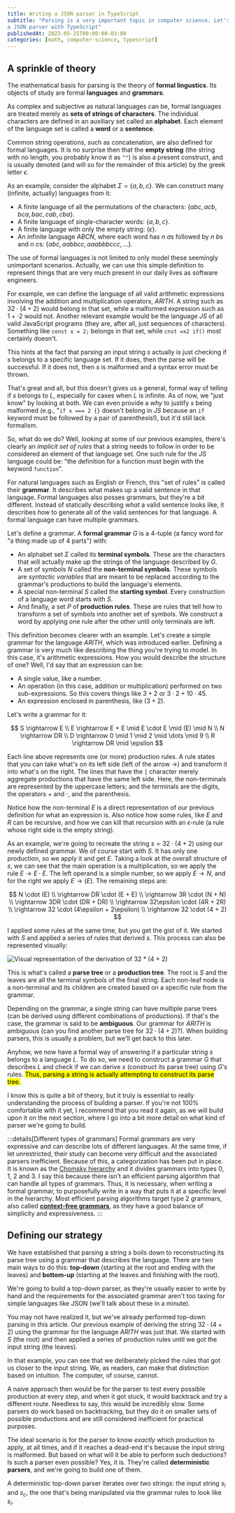 ```yaml
---
title: Writing a JSON parser in TypeScript
subtitle: "Parsing is a very important topic in computer science. Let's learn more about it by writing 
a JSON parser with TypeScript"
publishedAt: 2023-05-25T00:00:00-03:00
categories: [math, computer-science, typescript]
---
```


## A sprinkle of theory

The mathematical basis for parsing is the theory of **formal lingustics**. Its objects of study
are formal **languages** and **grammars**.

As complex and subjective as natural languages can be, formal languages are treated merely as **sets of strings
of characters**. The individual characters are defined in an auxiliary
set called an **alphabet**. Each element of the language set is called a **word** or a **sentence**.

Common string operations, such as concatenation, are also defined for formal languages. It is no
surprise then that the **empty string** (the string with no length, you
probably know it as `""`) is also a present construct, and is
usually denoted (and will so for the remainder of this article) by the greek letter $\epsilon$.

As an example, consider the alphabet $\Sigma = \{a,b,c\}$. We can construct many (infinite, actually)
languages from it:

- A finite language of all the permutations of the characters: $\{abc, acb, bca, bac, cab, cba\}$.
- A finite language of single-character words: $\{a,b,c\}$.
- A finite language with only the empty string: $\{\epsilon\}$.
- An infinite language $ABCN$, where each word has $n$ $a$s followed by $n$ $b$s and $n$ $c$s:
  $\{abc, aabbcc, aaabbbccc, \dots\}$.

The use of formal languages is not limited to only model these seemingly unimportant scenarios.
Actually, we can use this simple definition to represent things that are very much present
in our daily lives as software engineers.

For example, we can define the language of all valid arithmetic expressions involving the
addition and multiplication operators, $ARITH$. A string such as $32 \cdot (4 + 2)$ would belong in that set,
while a malformed expression such as $1 + \cdot 2$ would not. Another relevant example would be
the language $JS$ of all valid JavaScript programs (they are, after all, just sequences of characters).
Something like $\texttt{const x = 2;}$ belongs in that set, while $\texttt{cnst =x2 if()}$
most certainly doesn't.

This hints at the fact that parsing an input string $s$ actually is just checking if $s$
belongs to a specific language set. If it does, then the parse will be successful. If it does not,
then $s$ is malformed and a syntax error must be thrown.

That's great and all, but this doesn't gives us a general, formal way of telling if $s$
belongs to $L$, especially for cases when $L$ is infinite. As of now, we "just know" by
looking at both. We can even provide a _why_ to justify $s$ being malformed (e.g., "`if x === 2 {}` doesn't
belong in $JS$ because an `if` keyword must be followed by a pair of parenthesis!), but it'd still
lack formalism.

So, what do we do? Well, looking at some of our previous examples,
there's clearly an _implicit set of rules_ that a string needs to follow in order to be considered
an element of that language set. One such rule for the $JS$ language could be: "the definition for a function
must begin with the keyword `function`".

For natural languages such as English or French, this "set of rules" is called their **grammar**.
It describes what makes up a valid sentence in that language. Formal languages also posses grammars,
but they're a bit different. Instead of statically describing _what_ a valid sentence looks like,
it describes _how_ to generate all of the valid sentences for that language. A formal language
can have multiple grammars.

Let's define a grammar. A **formal grammar** $G$ is a 4-tuple
(a fancy word for "a thing made up of 4 parts") with:

- An alphabet set $\Sigma$ called its **terminal symbols**. These are the characters that
  will actually make up the strings of the language described by $G$.
- A set of symbols $N$ called the **non-terminal symbols**. These
  symbols are _syntactic variables_ that are meant to be replaced according to the grammar's
  productions to build the language's elements.
- A special non-terminal $S$ called the **starting symbol**. Every construction of a language
  word starts with $S$.
- And finally, a set $P$ of **production rules**. These are rules that tell how to transform
  a set of symbols into another set of symbols. We construct a word by applying one rule after
  the other until only terminals are left.

This definition becomes clearer with an example. Let's create a simple grammar for the
language $ARITH$, which was introduced earlier. Defining a grammar is very much like
describing the thing you're trying to model. In this case, it's arithmetic expressions.
How you would describe the structure of one? Well, I'd say that an expression can be:

- A single value, like a number.
- An operation (in this case, addition or multiplication) performed on two sub-expressions.
  So this covers things like $3 + 2$ or $3 \cdot 2 + 10 \cdot 45$.
- An expression enclosed in parenthesis, like $(3 + 2)$.

Let's write a grammar for it:

$$
S \rightarrow E \\
E \rightarrow E + E \mid E \cdot E \mid (E) \mid N \\
N \rightarrow DR \\
D \rightarrow 0 \mid 1 \mid 2 \mid \dots \mid 9 \\
R \rightarrow DR \mid \epsilon
$$

Each line above represents one (or more) production rules.
A rule states that you can take what's on its left side (left of the arrow $\rightarrow$) and
transform it into what's on the right. The lines that have the $\mid$ character merely aggregate
productions that have the same left side. Here, the non-terminals are represented by the uppercase
letters; and the terminals are the digits, the operators $+$ and $\cdot$, and the parenthesis.

Notice how the non-terminal $E$
is a direct representation of our previous definition for what an expression is. Also notice
how some rules, like $E$ and $R$ can be recursive, and how we can kill that recursion with
an $\epsilon$-rule (a rule whose right side is the empty string).

As an example, we're going to recreate the string $s = 32 \cdot (4 + 2)$ using our newly defined grammar.
We of course start with $S$. It has only one production, so we apply it and get $E$. Taking
a look at the overall structure of $s$, we can see that the main operation is a multiplication, so
we apply the rule $E \rightarrow E \cdot E$. The left operand is a simple number, so we apply
$E \rightarrow N$, and for the right we apply $E \rightarrow (E)$. The remaining steps are:

$$
N \cdot (E) \\
\rightarrow DR \cdot (E + E) \\
\rightarrow 3R \cdot (N + N) \\
\rightarrow 3DR \cdot (DR + DR) \\
\rightarrow 32\epsilon \cdot (4R + 2R) \\
\rightarrow 32 \cdot (4\epsilon + 2\epsilon) \\
\rightarrow 32 \cdot (4 + 2)
$$

I applied some rules at the same time, but you get the gist of it. We started with $S$
and applied a series of rules that derived $s$. This process can also be represented visually:

![Visual representation of the derivation of 32 * (4 + 2)](/images/json-parser-in-typescript/parse-tree-32times4plus2.png)

This is what's called a **parse tree** or a **production tree**. The root is $S$ and the leaves
are all the terminal symbols of the final string. Each non-leaf node is a non-terminal and
its children are created based on a specific rule from the grammar.

Depending on the grammar, a single string can
have multiple parse trees (can be derived using different combinations of productions).
If that's the case, the grammar is said to be **ambiguous**. Our grammar for $ARITH$ is ambiguous
(can you find another parse tree for $32 \cdot (4 + 2)$?). When building parsers, this is usually
a problem, but we'll get back to this later.

Anyhow, we now have a formal way of answering if a particular string $s$ belongs to a language $L$.
To do so, we need to construct a grammar $G$ that describes $L$ and check if we can derive $s$
(construct its parse tree) using $G$'s rules. <mark>Thus, parsing a string is actually attempting to
construct its parse tree.</mark>

I know this is quite a bit of theory, but it truly is essential to really understanding the process
of building a parser. If you're not 100% comfortable with it yet, I recommend that you read it
again, as we will build upon it on the next section, where I go into a bit more detail on what
kind of parser we're going to build.

:::details[Different types of grammars]
Formal grammars are very expressive and can describe lots of different languages. At the same time,
if let unrestricted, their study can become very difficult and the associated parsers inefficient.
Because of this, a categorization has been put in place. It is known as the
[Chomsky hierarchy](https://en.wikipedia.org/wiki/Chomsky_hierarchy) and it divides
grammars into types 0, 1, 2 and 3. I say this because there isn't an efficient parsing
algorithm that can handle all types of grammars. Thus, it is necessary, when
writing a formal grammar, to purposefully write in a way that puts it at a specific level in the
hierarchy. Most efficient parsing algorithms target type 2 grammars, also called
[**context-free grammars**](https://en.wikipedia.org/wiki/Context-free_grammar),
as they have a good balance of simplicity and expressiveness.
:::

## Defining our strategy

We have established that parsing a string $s$ boils down to reconstructing its parse tree
using a grammar that describes the language. There are two main ways to do this:
**top-down** (starting at the root and ending with the leaves) and **bottom-up**
(starting at the leaves and finishing with the root).

We're going to build a top-down parser, as they're usually easier to write by hand
and the requirements for the associated grammar aren't too taxing for simple languages like
JSON (we'll talk about these in a minute).

You may not have realized it, but we've already performed top-down parsing in this article.
Our previous example of
deriving the string $32 \cdot (4 + 2)$ using the grammar for the language $ARITH$ was just that.
We started with $S$ (the root) and then applied a series of production rules
until we got the input string (the leaves).

In that example, you can see that we deliberately picked the rules that got us closer to the input
string. We, as readers, can make that distinction based on intuition. The computer, of course, cannot.

A naive approach then would be for the parser to test every possible production at every step, and
when it got stuck, it would backtrack and try a different route.
Needless to say, this would be incredibly slow. Some parsers do work based on backtracking,
but they do it on smaller sets of possible productions and are still considered inefficient
for practical purposes.

The ideal scenario is for the parser to know _exactly_ which production to apply, at all times,
and if it reaches a dead-end it's because the input string is malformed. But based on what
will it be able to perform such deductions? Is such a parser even possible? Yes, it is. They're called **deterministic parsers**, and we're going to build one of them.

A deterministic top-down parser iterates over two strings: the input string $s_i$ and $s_c$,
the one that's being manipulated via the grammar rules to look like $s_i$.

